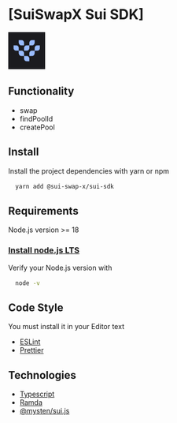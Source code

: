 # [SuiSwapX Sui SDK]

 <p> <img width="75px"height="75px" src="./assets/logo.png" /></p>

## Functionality

- swap
- findPoolId
- createPool

## Install

Install the project dependencies with yarn or npm

```bash
  yarn add @sui-swap-x/sui-sdk
```

## Requirements

Node.js version >= 18

### [Install node.js LTS](https://nodejs.org/en)

Verify your Node.js version with 

```bash
  node -v 
```

## Code Style

You must install it in your Editor text

- [ESLint](https://marketplace.visualstudio.com/items?itemName=dbaeumer.vscode-eslint)
- [Prettier](https://marketplace.visualstudio.com/items?itemName=esbenp.prettier-vscode)

## Technologies

- [Typescript](https://typescriptlang.org)
- [Ramda](https://ramdajs.com/)
- [@mysten/sui.js](https://www.npmjs.com/package/@mysten/sui.js)

